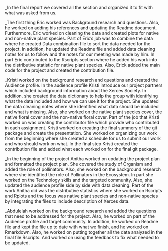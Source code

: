 _In the final report we covered all the section and organized it to fit with what was asked from us.

_The first thing Eric worked was Background research and questions.  Also, he worked on adding his references and updating the Readme document. Furthermore, Eric worked on cleaning the data and created plots for native and non-native plant species. Part of Eric’s job was to combine the data where he created Data combination file to sort the data needed for the project. In addition, he updated the Readme file and added data cleaning notes for us to follow and the notes for our meeting was made by him. In part Eric contributed to the Rscripts section where he added his work into the distributive statistic for native plant species. Also, Erick added the main code for the project and created the contribution file. 
 
_Kristi worked on the background research and questions and created the Audience profile. In the audience profile Kristi introduce our project partners which included background information about the Xerces Society. In addition, she created the data dictionary to help the group with identifying what the data included and how we can use it for the project. She updated the data cleaning notes where she identified what data should be included and what is missing. Also, she worked on the native plant species cover, the native floral cover and the non-native floral cover. Part of the job that Kristi worked on was creating the contributor file which provide who contributed in each assignment. Kristi worked on creating the final summery of the git package and create the presentation. She worked on organizing our work from the beginning where she created a schedule for us to submit our work and who should work on what. In the final step Kristi created the contribution file and added what each worked on for the final git package.

_In the beginning of the project Anitha worked on updating the project plan and formatted the project plan. She covered the study of Organism and added the role of pollinators. Also, she worked on the background research where she identified the role of Pollinators in the Ecosystem. In part she worked on the Technology skills and the targeted community. Also, she updated the audience profile side by side with data cleaning. Part of the work Anitha did was the distributive statistics where she worked on Rscripts and Rplots and the focus was native plant species and non-native species by integrating the files to include description of Xerces data.

_Abdulelah worked on the background research and added the questions that need to be addressed for the project. Also, he worked on part of the Audience profile and target community. In addition, he worked on Readme file and kept the file up to date with what we finish, and he worked on Rmarkdown.  Also, he worked on putting together all the data analyzed in the final file Rscripts. And worked on using the feedback to fix what needed to be updated. 
